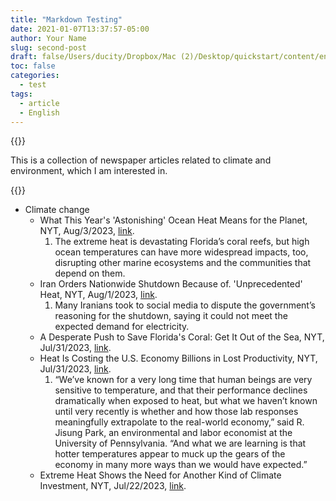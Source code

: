 ```yaml
---
title: "Markdown Testing"
date: 2021-01-07T13:37:57-05:00
author: Your Name
slug: second-post
draft: false/Users/ducity/Dropbox/Mac (2)/Desktop/quickstart/content/en/blog/2023-05-01-reports_climate_change.md
toc: false
categories:
  - test
tags:
  - article
  - English
---
```





{{<block class="reminder">}}

This is a collection of newspaper articles related to climate and environment, which I am interested in.

{{<end>}}


- Climate change
  - What This Year's 'Astonishing' Ocean Heat Means for the Planet, NYT, Aug/3/2023, [link](https://www.nytimes.com/interactive/2023/08/03/climate/ocean-temperatures-heat-earth.html).
    1.  The extreme heat is devastating Florida’s coral reefs, but high ocean temperatures can have more widespread impacts, too, disrupting other marine ecosystems and the communities that depend on them.
  - Iran Orders Nationwide Shutdown Because of. 'Unprecedented' Heat, NYT, Aug/1/2023, [link](https://www.nytimes.com/2023/08/01/world/middleeast/iran-heat-shutdown.html).
    1. Many Iranians took to social media to dispute the government’s reasoning for the shutdown, saying it could not meet the expected demand for electricity.
  - A Desperate Push to Save Florida's Coral: Get It Out of the Sea, NYT, Jul/31/2023, [link](https://www.nytimes.com/2023/07/31/climate/coral-reefs-heat-florida-ocean-temperatures.html).
  - Heat Is Costing the U.S. Economy Billions in Lost Productivity, NYT, Jul/31/2023, [link](https://www.nytimes.com/2023/07/31/climate/heat-labor-productivity-climate.html).
    1. “We’ve known for a very long time that human beings are very sensitive to temperature, and that their performance declines dramatically when exposed to heat, but what we haven’t known until very recently is whether and how those lab responses meaningfully extrapolate to the real-world economy,” said R. Jisung Park, an environmental and labor economist at the University of Pennsylvania. “And what we are learning is that hotter temperatures appear to muck up the gears of the economy in many more ways than we would have expected.”
  - Extreme Heat Shows the Need for Another Kind of Climate Investment, NYT, Jul/22/2023, [link](https://www.nytimes.com/2023/07/22/business/dealbook/extreme-heat-climate-investment.html).
    

   
 